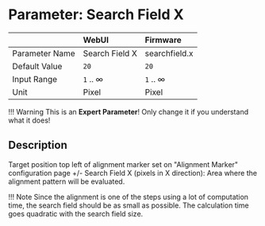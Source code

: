 # Parameter: Search Field X

|                   | WebUI               | Firmware
|:---               |:---                 |:----
| Parameter Name    | Search Field X      | searchfield.x
| Default Value     | `20`                | `20`
| Input Range       | `1` .. &infin;      | `1` .. &infin;
| Unit              | Pixel               | Pixel  


!!! Warning
    This is an **Expert Parameter**! Only change it if you understand what it does!  


## Description

Target position top left of alignment marker set on "Alignment Marker" configuration page +/- Search Field X (pixels in X direction): Area where the alignment pattern will be evaluated.  


!!! Note
     Since the alignment is one of the steps using a lot of computation time, 
     the search field should be as small as possible.
     The calculation time goes quadratic with the search field size.
